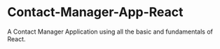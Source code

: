 # Contact-Manager-App-React
 A Contact Manager Application using all the basic and fundamentals of React.
